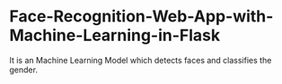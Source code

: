 # Face-Recognition-Web-App-with-Machine-Learning-in-Flask
It is an Machine Learning Model which detects faces and classifies the gender.
